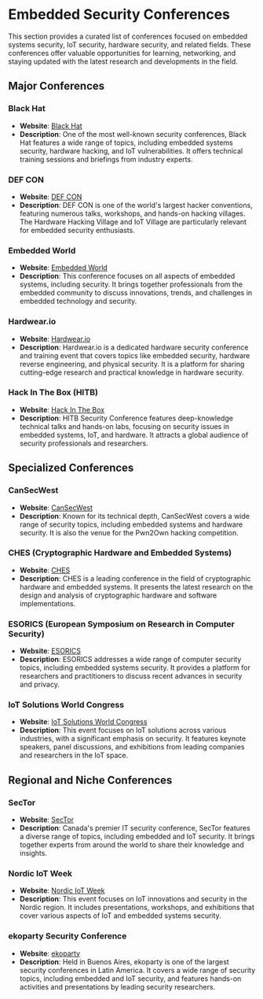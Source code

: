 # Embedded Security Conferences

This section provides a curated list of conferences focused on embedded systems security, IoT security, hardware security, and related fields. These conferences offer valuable opportunities for learning, networking, and staying updated with the latest research and developments in the field.

## Major Conferences

### Black Hat
- **Website**: [Black Hat](https://www.blackhat.com/)
- **Description**: One of the most well-known security conferences, Black Hat features a wide range of topics, including embedded systems security, hardware hacking, and IoT vulnerabilities. It offers technical training sessions and briefings from industry experts.

### DEF CON
- **Website**: [DEF CON](https://www.defcon.org/)
- **Description**: DEF CON is one of the world's largest hacker conventions, featuring numerous talks, workshops, and hands-on hacking villages. The Hardware Hacking Village and IoT Village are particularly relevant for embedded security enthusiasts.

### Embedded World
- **Website**: [Embedded World](https://www.embedded-world.de/)
- **Description**: This conference focuses on all aspects of embedded systems, including security. It brings together professionals from the embedded community to discuss innovations, trends, and challenges in embedded technology and security.

### Hardwear.io
- **Website**: [Hardwear.io](https://hardwear.io/)
- **Description**: Hardwear.io is a dedicated hardware security conference and training event that covers topics like embedded security, hardware reverse engineering, and physical security. It is a platform for sharing cutting-edge research and practical knowledge in hardware security.

### Hack In The Box (HITB)
- **Website**: [Hack In The Box](https://conference.hitb.org/)
- **Description**: HITB Security Conference features deep-knowledge technical talks and hands-on labs, focusing on security issues in embedded systems, IoT, and hardware. It attracts a global audience of security professionals and researchers.

## Specialized Conferences

### CanSecWest
- **Website**: [CanSecWest](https://cansecwest.com/)
- **Description**: Known for its technical depth, CanSecWest covers a wide range of security topics, including embedded systems and hardware security. It is also the venue for the Pwn2Own hacking competition.

### CHES (Cryptographic Hardware and Embedded Systems)
- **Website**: [CHES](https://ches.iacr.org/)
- **Description**: CHES is a leading conference in the field of cryptographic hardware and embedded systems. It presents the latest research on the design and analysis of cryptographic hardware and software implementations.

### ESORICS (European Symposium on Research in Computer Security)
- **Website**: [ESORICS](https://esorics2023.org/)
- **Description**: ESORICS addresses a wide range of computer security topics, including embedded systems security. It provides a platform for researchers and practitioners to discuss recent advances in security and privacy.

### IoT Solutions World Congress
- **Website**: [IoT Solutions World Congress](https://www.iotsworldcongress.com/)
- **Description**: This event focuses on IoT solutions across various industries, with a significant emphasis on security. It features keynote speakers, panel discussions, and exhibitions from leading companies and researchers in the IoT space.


## Regional and Niche Conferences

### SecTor
- **Website**: [SecTor](https://www.sector.ca/)
- **Description**: Canada's premier IT security conference, SecTor features a diverse range of topics, including embedded and IoT security. It brings together experts from around the world to share their knowledge and insights.

### Nordic IoT Week
- **Website**: [Nordic IoT Week](https://nordiciotweek.com/)
- **Description**: This event focuses on IoT innovations and security in the Nordic region. It includes presentations, workshops, and exhibitions that cover various aspects of IoT and embedded systems security.

### ekoparty Security Conference
- **Website**: [ekoparty](https://www.ekoparty.org/)
- **Description**: Held in Buenos Aires, ekoparty is one of the largest security conferences in Latin America. It covers a wide range of security topics, including embedded and IoT security, and features hands-on activities and presentations by leading security researchers.

